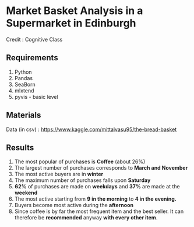 # Market Basket Analysis in a Supermarket in Edinburgh
Credit : Cognitive Class

## Requirements
1. Python
2. Pandas
3. SeaBorn
4. mlxtend
5. pyvis - basic level

## Materials
Data (in csv) : https://www.kaggle.com/mittalvasu95/the-bread-basket

## Results
1. The most popular of purchases is **Coffee** (about 26%)
2. The largest number of purchases corresponds to **March and November**
3. The most active buyers are in **winter**
4. The maximum number of purchases falls upon **Saturday**
5. **62%** of purchases are made on **weekdays** and **37%** are made at the **weekend**
6. The most active starting from **9 in the morning** to **4 in the evening.**
7. Buyers become most active during the **afternoon**
8. Since coffee is by far the most frequent item and the best seller. It can therefore be **recommended** anyway **with every other item**.
